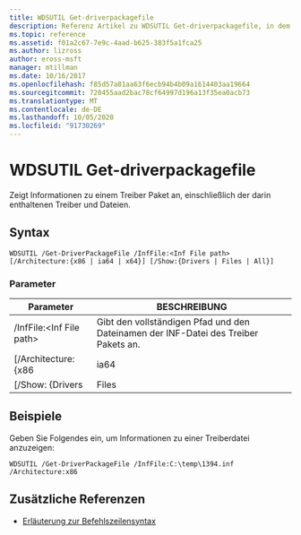 ```yaml
---
title: WDSUTIL Get-driverpackagefile
description: Referenz Artikel zu WDSUTIL Get-driverpackagefile, in dem Informationen zu einem Treiber Paket einschließlich der darin enthaltenen Treiber und Dateien angezeigt werden.
ms.topic: reference
ms.assetid: f01a2c67-7e9c-4aad-b625-383f5a1fca25
ms.author: lizross
author: eross-msft
manager: mtillman
ms.date: 10/16/2017
ms.openlocfilehash: f85d57a81aa63f6ecb94b4b09a1614403aa19664
ms.sourcegitcommit: 720455aad2bac78cf64997d196a13f35ea0acb73
ms.translationtype: MT
ms.contentlocale: de-DE
ms.lasthandoff: 10/05/2020
ms.locfileid: "91730269"
---
```

# <a name="wdsutil-get-driverpackagefile"></a>WDSUTIL Get-driverpackagefile

Zeigt Informationen zu einem Treiber Paket an, einschließlich der darin enthaltenen Treiber und Dateien.

## <a name="syntax"></a>Syntax

```
WDSUTIL /Get-DriverPackageFile /InfFile:<Inf File path> [/Architecture:{x86 | ia64 | x64}] [/Show:{Drivers | Files | All}]
```

### <a name="parameters"></a>Parameter

|         Parameter         |                              BESCHREIBUNG                               |
|---------------------------|------------------------------------------------------------------------|
| /InfFile:\<Inf File path> | Gibt den vollständigen Pfad und den Dateinamen der INF-Datei des Treiber Pakets an. |
|    [/Architecture: {x86    |                                  ia64                                  |
|     [/Show: {Drivers      |                                 Files                                  |

## <a name="examples"></a>Beispiele

Geben Sie Folgendes ein, um Informationen zu einer Treiberdatei anzuzeigen:
```
WDSUTIL /Get-DriverPackageFile /InfFile:C:\temp\1394.inf /Architecture:x86
```

## <a name="additional-references"></a>Zusätzliche Referenzen

- [Erläuterung zur Befehlszeilensyntax](command-line-syntax-key.md)